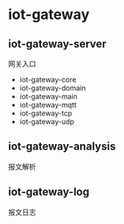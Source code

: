 # iot-gateway

## iot-gateway-server
网关入口

* iot-gateway-core
* iot-gateway-domain
* iot-gateway-main
* iot-gateway-mqtt
* iot-gateway-tcp
* iot-gateway-udp



## iot-gateway-analysis
报文解析

## iot-gateway-log
报文日志